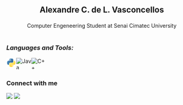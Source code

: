 ## <p align="center"> Alexandre C. de L. Vasconcellos 
<p align="center">
Computer Engeneering Student at Senai Cimatec University

<br/>
<br/>

### *Languages and Tools:*
<img align="left" alt="Python" width="26px" src="https://raw.githubusercontent.com/github/explore/80688e429a7d4ef2fca1e82350fe8e3517d3494d/topics/python/python.png" />
<img align="left" alt="Java" height="30" width="40" src="https://cdn.jsdelivr.net/gh/devicons/devicon@latest/icons/java/java-original.svg" >
<img align="left" alt="C++" height="30" width="40" src="https://cdn.jsdelivr.net/gh/devicons/devicon@latest/icons/cplusplus/cplusplus-original.svg" />

<br/>
<br/>

<p align="center">
  
### Connect with me
 
<div> 
  <a href = "mailto:alexandreclvasconcellos@gmail.com"><img src="https://img.shields.io/badge/Gmail-D14836?style=for-the-badge&logo=gmail&logoColor=white" target="_blank"></a>
  <a href="https://www.linkedin.com/in/alexandre-vasconcellos-1bb31637b" target="_blank"><img src="https://img.shields.io/badge/-LinkedIn-%230077B5?style=for-the-badge&logo=linkedin&logoColor=white" target="_blank"></a>
</div>
